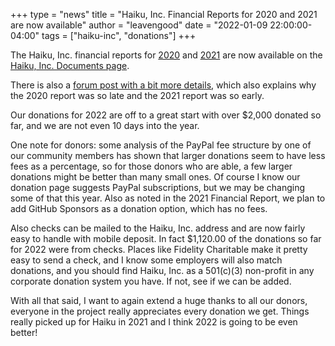 +++
type = "news"
title = "Haiku, Inc. Financial Reports for 2020 and 2021 are now available"
author = "leavengood"
date = "2022-01-09 22:00:00-04:00"
tags = ["haiku-inc", "donations"]
+++

The Haiku, Inc. financial reports for [2020](https://www.haiku-inc.org/docs/haiku_inc-financial-report-2020.pdf) and
[2021](https://www.haiku-inc.org/docs/haiku_inc-financial-report-2021.pdf) are now available on the
[Haiku, Inc. Documents page](https://www.haiku-inc.org/documents/).

There is also a [forum post with a bit more details](https://discuss.haiku-os.org/t/haiku-inc-financial-reports/11785/),
which also explains why the 2020 report was so late and the 2021 report was so early.

Our donations for 2022 are off to a great start with over $2,000 donated so far, and we are not even
10 days into the year.

One note for donors: some analysis of the PayPal fee structure by one of our community members has
shown that larger donations seem to have less fees as a percentage, so for those donors who
are able, a few larger donations might be better than many small ones. Of course I know our donation
page suggests PayPal subscriptions, but we may be changing some of that this year. Also as noted in
the 2021 Financial Report, we plan to add GitHub Sponsors as a donation option, which has no fees.

Also checks can be mailed to the Haiku, Inc. address and are now fairly easy to handle with mobile
deposit. In fact $1,120.00 of the donations so far for 2022 were from checks. Places like Fidelity
Charitable make it pretty easy to send a check, and I know some employers will also match donations,
and you should find Haiku, Inc. as a 501(c)(3) non-profit in any corporate donation system you have.
If not, see if we can be added.

With all that said, I want to again extend a huge thanks to all our donors, everyone in the project
really appreciates every donation we get. Things really picked up for Haiku in 2021 and I think 2022
is going to be even better!
